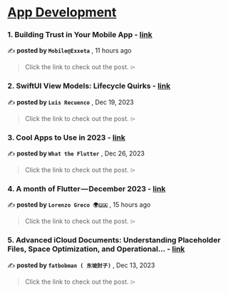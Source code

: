
<h1><a href=https://medium.com/tag/mobile-app-development/recommended target="_blank" rel="noopener noreferrer">App Development</a></h1>
<h3>1. Building Trust in Your Mobile App - <a href=https://medium.com/@mobile_44538/building-trust-in-your-mobile-app-ce60cbd1ec2f?source=tag_recommended_feed---------0-84----------mobile_app_development----------dd52c2e7_7009_4049_9211_ddcc967622df------- target="_blank" rel="noopener noreferrer">link</a></h3>

✍️ **posted by `Mobile@Exxeta`** <date> , 11 hours ago</date>

<blockquote>Click the link to check out the post. ⌲</blockquote>

<h3>2. SwiftUI View Models: Lifecycle Quirks - <a href=https://medium.com/the-swift-cooperative/swiftui-view-models-lifecycle-quirks-8dd967e84e31?source=tag_recommended_feed---------1-107----------mobile_app_development----------dd52c2e7_7009_4049_9211_ddcc967622df------- target="_blank" rel="noopener noreferrer">link</a></h3>

✍️ **posted by `Luis Recuenco`** <date> , Dec 19, 2023</date>

<blockquote>Click the link to check out the post. ⌲</blockquote>

<h3>3. Cool Apps to Use in 2023 - <a href=https://medium.com/@flutterwtf/cool-apps-to-use-in-2023-259885581956?source=tag_recommended_feed---------2-85----------mobile_app_development----------dd52c2e7_7009_4049_9211_ddcc967622df------- target="_blank" rel="noopener noreferrer">link</a></h3>

✍️ **posted by `What the Flutter`** <date> , Dec 26, 2023</date>

<blockquote>Click the link to check out the post. ⌲</blockquote>

<h3>4. A month of Flutter — December 2023 - <a href=https://medium.com/@lorenzogreco/a-month-of-flutter-december-2023-13e831d26d2a?source=tag_recommended_feed---------3-84----------mobile_app_development----------dd52c2e7_7009_4049_9211_ddcc967622df------- target="_blank" rel="noopener noreferrer">link</a></h3>

✍️ **posted by `Lorenzo Greco 🌍🇺🇦`** <date> , 15 hours ago</date>

<blockquote>Click the link to check out the post. ⌲</blockquote>

<h3>5. Advanced iCloud Documents: Understanding Placeholder Files, Space Optimization, and Operational… - <a href=https://medium.com/itnext/advanced-icloud-documents-understanding-placeholder-files-space-optimization-and-operational-759b29c17e10?source=tag_recommended_feed---------4-107----------mobile_app_development----------dd52c2e7_7009_4049_9211_ddcc967622df------- target="_blank" rel="noopener noreferrer">link</a></h3>

✍️ **posted by `fatbobman ( 东坡肘子)`** <date> , Dec 13, 2023</date>

<blockquote>Click the link to check out the post. ⌲</blockquote>

